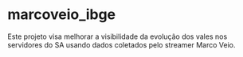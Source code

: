 # marcoveio_ibge
Este projeto visa melhorar a visibilidade da evolução dos vales nos servidores do SA usando dados coletados pelo streamer Marco Veio.
